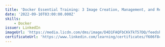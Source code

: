 ```yaml
---
title: 'Docker Essential Training: 3 Image Creation, Management, and Registry'
date: '2022-09-10T03:00:00.000Z'
skills:
    - Docker
issuer: LinkedIn
imageUrl: 'https://media.licdn.com/dms/image/D4D1FAQFbCKkTkT57DQ/feedshare-document-cover-images_1280/0/1662830501370?e=1696374000&v=beta&t=H6wZOUupx-1gd_LDYPvTZmBpYGtK98ZqYst1KHVmVa4'
certificateUrl: 'https://www.linkedin.com/learning/certificates/f606f8c8aa8d2197d0a4e8c3325ed948f13ab4a6c6db03691246a89626a7a09d'
---
```

